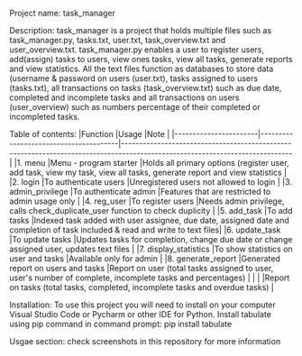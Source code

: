 Project name: task_manager

Description: task_manager is a project that holds multiple files such as task_manager.py, tasks.txt, user.txt, 
             task_overview.txt and user_overview.txt. task_manager.py enables a user to register users, add(assign) 
             tasks to users, view ones tasks, view all tasks, generate reports and view statistics.
             All the text files function as databases to store data (username & password on users (user.txt), 
             tasks assigned to users (tasks.txt), all transactions on tasks (task_overview.txt) such as due date, 
             completed and incomplete tasks and all transactions on users (user_overview) such as numbers percentage of 
             their completed or incompleted tasks.

Table of contents:
|Function               |Usage                                  |Note                                                                                                                         |
|-----------------------|---------------------------------------|-----------------------------------------------------------------------------------------------------------------------------|
|1. menu                |Menu - program starter                 |Holds all primary options (register user, add task, view my task, view all tasks, generate report and view statistics        |
|2. login               |To authenticate users                  |Unregistered users not allowed to login                                                                                      |
|3. admin_privilege     |To authenticate admin                  |Features that are restricted to admin usage only                                                                             |
|4. reg_user            |To register users                      |Needs admin privilege, calls check_duplicate_user function to check duplicity                                                |
|5. add_task            |To add tasks                           |Indexed task added with user assignee, due date, assigned date and completion of task included & read and write to text files| 
|6. update_task         |To update tasks                        |Updates tasks for completion, change due date or change assigned user, updates text files                                    |
|7. display_statistics  |To show statistics on user and tasks   |Available only for admin                                                                                                     |
|8. generate_report     |Generated report on users and tasks    |Report on user (total tasks assigned to user, user's number of complete, incomplete tasks and percentages)                   |
|                       |                                       |Report on tasks (total tasks, completed, incomplete tasks and overdue tasks)                                                 |


Installation: To use this project you will need to install on your computer Visual Studio Code or Pycharm or other IDE for Python.
              Install tabulate using pip command in command prompt:  pip install tabulate

Usgae section: check screenshots in this repository for more information
           
